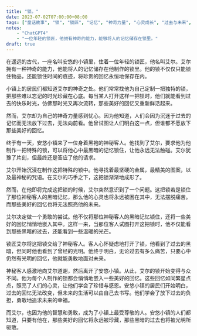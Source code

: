 ```yaml
---
title: "锁。"
date: 2023-07-02T07:00:00+08:00
tags: ["童话故事", "锁", "锁匠", "记忆", "神奇力量", "心灵成长", "过去与未来", "珍藏回忆", "勇敢面对", "感恩与珍惜","ChatGPT4"]
notes:
    - "ChatGPT4"
    - "一位年轻的锁匠，他拥有神奇的能力，能够将人的记忆储存在锁里。"
draft: true
---
```


在遥远的古代，一座名叫安悠的小镇里，住着一位年轻的锁匠，他名叫艾尔。艾尔拥有一种神奇的能力，他能将人的记忆储存在他制作的锁里。他的锁不仅仅只能锁住物品，还能锁住时间的痕迹，将珍贵的回忆永恒地保存在内。

小镇上的居民们都知道艾尔的神奇之处。他们常常找他为自己定制一把独特的锁，把那些难以忘记的时光珍藏在心底。每当某人打开这样一把锁时，他们就能看到过去的快乐时光，仿佛那时光又再次流转，那些美好的回忆又重新鲜活起来。

然而，艾尔却为自己的神奇力量感到忧心。因为他知道，人们会因为沉迷于过去的记忆而无法放下过去，无法向前看。他曾试图让人们明白这一点，但谁都不愿放下那些美好的回忆。

终于有一天，安悠小镇来了一位身着黑袍的神秘客人。他找到了艾尔，要求他为他制作一把特殊的锁，可以将他心中最黑暗的记忆锁住，让他永远无法触碰。艾尔犹豫了片刻，但最终还是答应了他的请求。

艾尔开始沉浸在制作这把特殊的锁中。他寻找着最坚硬的金属，最精美的图案，以及最神秘的咒语。在艾尔的巧手之下，这把锁渐渐地成形了。

然而，在他即将完成这把锁的时候，艾尔突然意识到了一个问题。这把锁若是锁住了那位神秘客人的黑暗记忆，那么他的心灵也将永远被困在其中，无法摆脱痛苦。而那些美好的回忆也将无法照亮他的未来。

艾尔决定做一个勇敢的尝试。他不仅将那位神秘客人的黑暗记忆锁住，还将一些美好的回忆悄悄地嵌入其中。这样一来，当那位客人试图打开这把锁时，他不仅能看到那些黑暗的过去，还能看到一些温暖的光芒。

锁匠艾尔将这把锁交给了神秘客人。客人心怀疑虑地打开了锁，他看到了过去的黑暗，但同时他也看到了曾经的光明。他终于明白，无论过去有多么痛苦，只要心中仍然有光明的回忆，他就能勇敢地面对未来。

神秘客人感激地向艾尔道谢，然后离开了安悠小镇。从此，艾尔的锁开始变得与众不同。他为每个人制作的锁都会悄悄地嵌入一些美好的回忆。这些回忆如同繁星点点，照亮了人们的心灵，让他们学会了珍惜与感恩。安悠小镇的居民们开始明白，过去的回忆无法改变，但未来的生活可以由自己去书写。他们学会了放下过去的负担，勇敢地追求未来的幸福。

而艾尔，也因为他的智慧和勇敢，成为了小镇上最受尊敬的人。安悠小镇的人们都知道，只要有他在，那些美好的回忆将永远被珍藏，那些黑暗的过去也将被光明所驱散。